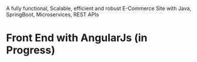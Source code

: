 A fully functional, Scalable, efficient and robust E-Commerce Site with Java, SpringBoot, Microservices, REST APIs
# Front End with AngularJs (in Progress)

